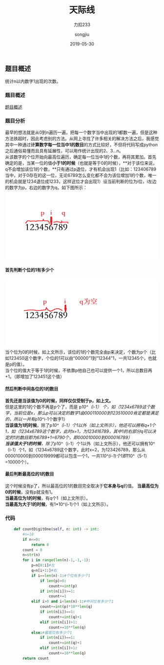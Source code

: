 ﻿---
layout:     post
title:      天际线
subtitle:   力扣233
date:       2019-05-30
author:     songjiu
header-img: img/post-bg-2015.jpg
catalog: true
tags:
    - 算法
---

## 题目概述
统计n以内数字1出现的次数。
### 题目概述
[题目概述](https://leetcode-cn.com/problems/number-of-digit-one/)
### 题目分析
最早的想法就是从0到n遍历一遍，把每一个数字当中出现的1都数一遍，但是这种方法铁超时，因此考虑别的方法。从网上寻找了许多相关的解决方法之后，我感觉其中一种通过**计算数字每一位当中1的数目**的方式比较好，不但将代码写成python之后通俗易懂而且具有延展性，可以用作统计出现的2、3...n。  
从该数字的个位开始向最高位遍历，确定每一位当中1的个数，再将其累加。首先确定的是，当某一位的值**小于1的时候**（也就是等于0的时候），**对于该位来说，q不会增加该位1的个数，**只有通过p退位，才有机会出现1（比如：123406789当中，对于0存在的这一位，无论6789怎么变化都不会为该位增加1的个数，唯一的机会就是1234退位成1233，这样这位才会出现1）设当前判断的位为i位，i左边的数字为p，右边的数字为q。如下图所示：  
![](/img/nodo1.png)
#### 首先判断个位的1有多少个
![](/img/nodo2.png)
当个位为0的时候，如上文所示，该位的1的个数完全由p来决定，个数为p个（比如123450这个数字，个位的1可以由“00000”1到“12344”1，一共12345个，也就是p的值）。  
当个位的值大于等于1的时候，不依靠p他自己也可以提供一个1，所以总数目再+1。（即增加了123451这个值）    
#### 然后判断中间各位的1的数目  
**首先还是当该值为0的时候，同样仅仅受制于p，如上文。**  
但是这里的1的个数不再是p个了，而是 p*10^（i-1） 个，如（1234x6789这个数字，当前位是x，那么p可以决定的数字1由000110000到123510000肯定都是满足的，所以一共有p*10^i-1个数字1）  
**当该值为1的时候**，除了p*10^（i-1）个1以外（如上文所示），他还可以拥有q+1个1，如（1234x6789这个数字，此时x=1，为123416789，其中1的右部分q可以决定的1的数目即为6789+1=6790个，即000010000到000016789）  
**当该值大于1的时候**，除了p*10^（i-1）个1以外（如上文所示），他还可以拥有10^（i-1）个1，如（1234x6789这个数字，此时x=2，为123426789，那么从000010000到000019999都可以包含一个1，一共1*10^(i-1)个1即1*10^（5-1）=10000个）。  
#### 最后判断最高位的1的数目
这个时候没有p了，所以最高位的1的数目完全取决于**它本身与q**的值。
**当最高位为0的时候**，没有p就没有1。  
**当最高位为1的时候**，有q个1（如上文所示）。  
**当最高为大于1的时候**，有1*10^(i-1)个1（如上文所示）。  
### 代码
```python
    def countDigitOne(self, n: int) -> int:
        #n=10
        if n<=0:
            return 0
        count = 0
        n=str(n)
        for i in range(len(n)-1,-1,-1):
            p=n[0:i]#左
            q=n[i+1:]#右
            if i==len(n)-1:#个位有多少个1
                if len(p)>0:
                    count+=int(p)
                if int(n[i])>=1:
                    count+=1
            elif i>0 and i<len(n)-1:#中间位有多少个1
                count+=int(p)*10**len(q)
                if int(n[i])==1:
                    count+=int(q)+1
                elif int(n[i])>1:
                    count+=10**len(q)
            else:#最高位有多少个1
                if int(n[i])==1:
                    count+=int(q)+1
                elif int(n[i])>1:
                    count+=10**len(q)
        return count
                
```